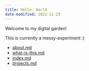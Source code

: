 ```yaml
---
title: Hello, World
date-modified: 2021-11-23
---
```


Welcome to my digital garden!

This is currently a messy-experiment :) 

* [about.md](about.md)
* [what-is-this.md](what-is-this.md)
* [index.md](index.md)
* [projects.md](projects.md)
